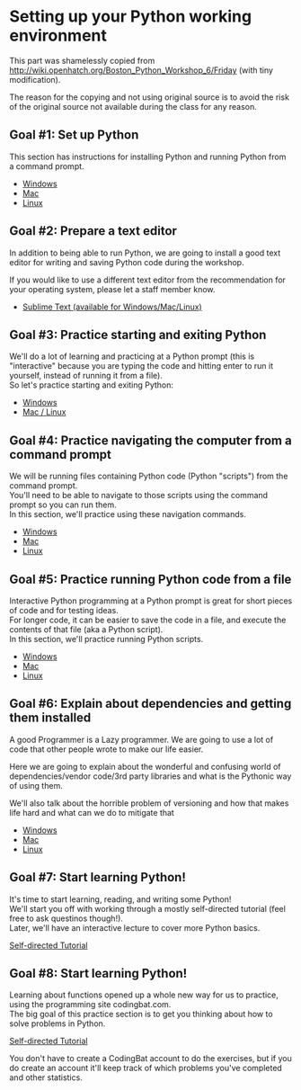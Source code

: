 # Setting up your Python working environment

This part was shamelessly copied from http://wiki.openhatch.org/Boston_Python_Workshop_6/Friday (with tiny modification).  

The reason for the copying and not using original source is to avoid the risk of the original source not available during the class for any reason.

## Goal #1: Set up Python

This section has instructions for installing Python and running Python from a command prompt.

* [Windows](./Windows_set_up_Python.md)
* [Mac](./OSX_set_up_Python.md)
* [Linux](./Linux_set_up_Python.md)

## Goal #2: Prepare a text editor

In addition to being able to run Python, we are going to install a good text editor for writing and saving Python code during the workshop.  

If you would like to use a different text editor from the recommendation for your operating system, please let a staff member know.

* [Sublime Text (available for Windows/Mac/Linux)](./Text_editor.md)

## Goal #3: Practice starting and exiting Python

We'll do a lot of learning and practicing at a Python prompt (this is "interactive" because you are typing the code and hitting enter to run it yourself, instead of running it from a file).  
So let's practice starting and exiting Python:

* [Windows](./Windows_interactive_Python.md)
* [Mac / Linux](./Mac_Linux_interactive_Python.md.md)

## Goal #4: Practice navigating the computer from a command prompt

We will be running files containing Python code (Python "scripts") from the command prompt.  
You'll need to be able to navigate to those scripts using the command prompt so you can run them.  
In this section, we'll practice using these navigation commands.

* [Windows](./Windows_terminal_navigation.md)
* [Mac](./OSX_terminal_navigation.md)
* [Linux](./Linux_terminal_navigation.md)

## Goal #5: Practice running Python code from a file

Interactive Python programming at a Python prompt is great for short pieces of code and for testing ideas.  
For longer code, it can be easier to save the code in a file, and execute the contents of that file (aka a Python script).  
In this section, we'll practice running Python scripts.

* [Windows](./Windows_Python_scripts.md)
* [Mac](./OSX_Python_scripts.md)
* [Linux](./Linux_Python_scripts.md)

## Goal #6: Explain about dependencies and getting them installed

A good Programmer is a Lazy programmer. We are going to use a lot of code that other people wrote to make our life easier.  

Here we are going to explain about the wonderful and confusing world of dependencies/vendor code/3rd party libraries and what is the Pythonic way of using them.  

We'll also talk about the horrible problem of versioning and how that makes life hard and what can we do to mitigate that

* [Windows](./Windows_project_dependencies.md)
* [Mac](./OSX_project_dependencies.md)
* [Linux](./Linux_project_dependencies.md)

## Goal #7: Start learning Python!

It's time to start learning, reading, and writing some Python!  
We'll start you off with working through a mostly self-directed tutorial (feel free to ask questinos though!).  
Later, we'll have an interactive lecture to cover more Python basics.

[Self-directed Tutorial](./Self_Directed_Tutorial.md)

## Goal #8: Start learning Python!

Learning about functions opened up a whole new way for us to practice, using the programming site codingbat.com.  
The big goal of this practice section is to get you thinking about how to solve problems in Python.

[Self-directed Tutorial](./CodingBat_Using_Codingbat.md)

You don't have to create a CodingBat account to do the exercises, but if you do create an account it'll keep track of which problems you've completed and other statistics.
